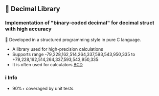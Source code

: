 ## 🧮 Decimal Library

### Implementation of "binary-coded decimal" for decimal struct with high accuracy
🚀 Developed in a structured programming style in pure C language.

* A library used for high-precision calculations
* Supports range -79,228,162,514,264,337,593,543,950,335 to +79,228,162,514,264,337,593,543,950,335
* It is often used for calculators [BCD](https://en.wikipedia.org/wiki/Binary-coded_decimal)


### ℹ️ Info
* 90%+ coveraged by unit tests



